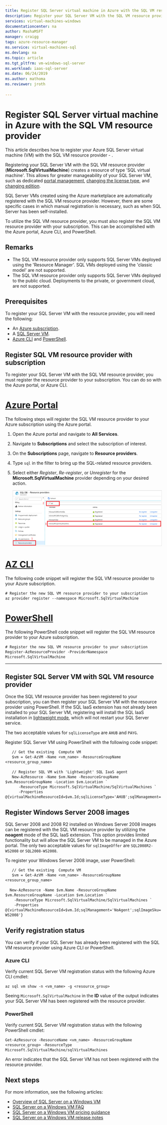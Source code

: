 ```yaml
---
title: Register SQL Server virtual machine in Azure with the SQL VM resource provider | Microsoft Docs
description: Register your SQL Server VM with the SQL VM resource provider to improve manageability. 
services: virtual-machines-windows
documentationcenter: na
author: MashaMSFT
manager: craigg
tags: azure-resource-manager
ms.service: virtual-machines-sql
ms.devlang: na
ms.topic: article
ms.tgt_pltfrm: vm-windows-sql-server
ms.workload: iaas-sql-server
ms.date: 06/24/2019
ms.author: mathoma
ms.reviewer: jroth

---
```

# Register SQL Server virtual machine in Azure with the SQL VM resource provider

This article describes how to register your Azure SQL Server virtual machine (VM) with the SQL VM resource provider - . 

Registering your SQL Server VM with the SQL VM resource provider (**Microsoft.SqlVirtualMachine**) creates a resource of type 'SQL virtual machine'. This allows for greater manageability of your SQL Server VM, such as dedicated [portal management](virtual-machines-windows-sql-manage-portal.md#access-sql-virtual-machine-resource), [changing the license type](virtual-machines-windows-sql-ahb.md), and [changing edition](virtual-machines-windows-sql-change-edition.md). 

SQL Server VMs created using the Azure marketplace are automatically registered with the SQL VM resource provider. However, there are some specific cases in which manual registration is necessary, such as when SQL Server has been self-installed. 

To utilize the SQL VM resource provider, you must also register the SQL VM resource provider with your subscription. This can be accomplished with the Azure portal, Azure CLI, and PowerShell. 


## Remarks

 - The SQL VM resource provider only supports SQL Server VMs deployed using the 'Resource Manager'. SQL VMs deployed using the 'classic model' are not supported. 
 - The SQL VM resource provider only supports SQL Server VMs deployed to the public cloud. Deployments to the private, or government cloud, are not supported. 

## Prerequisites

To register your SQL Server VM with the resource provider, you will need the following: 

- An [Azure subscription](https://azure.microsoft.com/free/).
- A [SQL Server VM](https://docs.microsoft.com/azure/virtual-machines/windows/sql/virtual-machines-windows-portal-sql-server-provision). 
- [Azure CLI](/cli/azure/install-azure-cli) and [PowerShell](/powershell/azure/new-azureps-module-az). 

## Register SQL VM resource provider with subscription 

To register your SQL Server VM with the SQL VM resource provider, you must register the resource provider to your subscription. You can do so with the Azure portal, or Azure CLI.

# [Azure Portal](#tab/azure-portal)

The following steps will register the SQL VM resource provider to your Azure subscription using the Azure portal. 

1. Open the Azure portal and navigate to **All Services**. 
1. Navigate to **Subscriptions** and select the subscription of interest.  
1. On the **Subscriptions** page, navigate to **Resource providers**. 
1. Type `sql` in the filter to bring up the SQL-related resource providers. 
1. Select either *Register*, *Re-register*, or *Unregister* for the  **Microsoft.SqlVirtualMachine** provider depending on your desired action. 

   ![Modify the provider](media/virtual-machines-windows-sql-ahb/select-resource-provider-sql.png)

# [AZ CLI](#tab/bash)
The following code snippet will register the SQL VM resource provider to your Azure subscription. 

```azurecli-interactive
# Register the new SQL VM resource provider to your subscription 
az provider register --namespace Microsoft.SqlVirtualMachine 
```

# [PowerShell](#tab/powershell)

The following PowerShell code snippet will register the SQL VM resource provider to your Azure subscription.

```powershell-interactive
# Register the new SQL VM resource provider to your subscription
Register-AzResourceProvider -ProviderNamespace Microsoft.SqlVirtualMachine
```
---

## Register SQL Server VM with SQL VM resource provider
Once the SQL VM resource provider has been registered to your subscription, you can then register your SQL Server VM with the resource provider using PowerShell. If the SQL IaaS extension has not already been installed to your SQL Server VM, registering will install the SQL IaaS installation in [lightweight mode](virtual-machines-windows-sql-server-agent-extension.md#modes), which will not restart your SQL Server service. 

The two acceptable values for `sqlLicenseType` are `AHUB` and `PAYG`. 


Register SQL Server VM using PowerShell with the following code snippet:

  ```powershell-interactive
     // Get the existing  Compute VM
     $vm = Get-AzVM -Name <vm_name> -ResourceGroupName <resource_group_name>
          
     // Register SQL VM with 'Lightweight' SQL IaaS agent
     New-AzResource -Name $vm.Name -ResourceGroupName $vm.ResourceGroupName -Location $vm.Location `
        -ResourceType Microsoft.SqlVirtualMachine/SqlVirtualMachines `
        -Properties @{virtualMachineResourceId=$vm.Id;sqlLicenseType='AHUB';sqlManagement='LightWeight'}  
  
  ```

## Register Windows Server 2008 images

SQL Server 2008 and 2008 R2 installed on Windows Server 2008 images can be registered with the SQL VM resource provider by utilizing the **noagent** mode of the SQL IaaS extension. This option provides limited functionality but will allow the SQL Server VM to be managed in the Azure portal.  The only two acceptable values for `sqlImageOffer` are `SQL2008R2-WS2008` or `SQL2008-WS2008`. 

To register your Windows Server 2008 image, user PowerShell:  

  ```powershell-interactive
     // Get the existing  Compute VM
     $vm = Get-AzVM -Name <vm_name> -ResourceGroupName <resource_group_name>
          
    New-AzResource -Name $vm.Name -ResourceGroupName $vm.ResourceGroupName -Location $vm.Location `
      -ResourceType Microsoft.SqlVirtualMachine/SqlVirtualMachines `
      -Properties @{virtualMachineResourceId=$vm.Id;sqlManagement='NoAgent';sqlImageSku='Standard';sqlImageOffer='SQL2008R2-WS2008'}   
  ```

## Verify registration status
You can verify if your SQL Server has already been registered with the SQL VM resource provider using Azure CLI or PowerShell. 

### Azure CLI

Verify current SQL Server VM registration status with the following Azure CLI cmdlet:

  ```azurecli-interactive
  az sql vm show -n <vm_name> -g <resource_group>
  ```

Seeing `Microsoft.SqlVirtualMachine` in the **ID** value of the output indicates your SQL Server VM has been registered with the resource provider. 

### PowerShell 

Verify current SQL Server VM registration status with the following PowerShell cmdlet:

  ```powershell-interactive
  Get-AzResource -ResourceName <vm_name> -ResourceGroupName <resource_group> -ResourceType Microsoft.SqlVirtualMachine/sqlVirtualMachines
  ```
An error indicates that the SQL Server VM has not been registered with the resource provider. 


## Next steps

For more information, see the following articles: 

* [Overview of SQL Server on a Windows VM](virtual-machines-windows-sql-server-iaas-overview.md)
* [SQL Server on a Windows VM FAQ](virtual-machines-windows-sql-server-iaas-faq.md)
* [SQL Server on a Windows VM pricing guidance](virtual-machines-windows-sql-server-pricing-guidance.md)
* [SQL Server on a Windows VM release notes](virtual-machines-windows-sql-server-iaas-release-notes.md)


